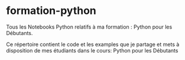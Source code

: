 # formation-python
Tous les Notebooks Python relatifs à ma formation : Python pour les Débutants.

Ce répertoire contient le code et les examples que je partage et mets à disposition de mes étudiants dans le cours: Python pour les Débutants
